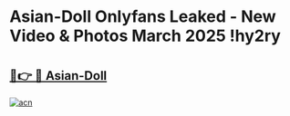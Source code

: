 # Asian-Doll Onlyfans Leaked - New Video & Photos March 2025 !hy2ry

# <h2><a href="https://zx05ob.iuczelnia.edu.pl?title=Asian-Doll&ref=hy2ry">🔗👉 🔴 Asian-Doll</a></h2>

[![acn](https://github.com/user-attachments/assets/0f9c940e-d8b0-45ae-aac7-cd30a18b3e1c)](https://zx05ob.iuczelnia.edu.pl?title=Asian-Doll&ref=hy2ry)

